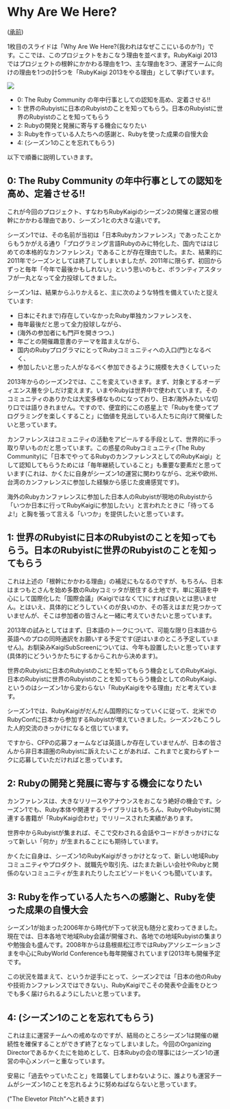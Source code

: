 # Why Are We Here?

([承前](https://github.com/ruby-no-kai/rubykaigi2013/blob/inceptiondeck-ja/public/ids/inception_deck.md))

1枚目のスライドは「Why Are We Here?(我われはなぜここにいるのか?)」です。ここでは、このプロジェクトをおこなう理由を並べます。RubyKaigi 2013ではプロジェクトの根幹にかかわる理由を1つ、主な理由を3つ、運営チームに向けの理由を1つの計5つを「RubyKaigi 2013をやる理由」として挙げています。

![](https://raw.github.com/ruby-no-kai/rubykaigi2013/inceptiondeck-ja/app/assets/images/ids/01.why_are_we_here.png)

* 0: The Ruby Community の年中行事としての認知を高め、定着させる!!
* 1: 世界のRubyistに日本のRubyistのことを知ってもらう。日本のRubyistに世界のRubyistのことを知ってもらう
* 2: Rubyの開発と発展に寄与する機会になりたい
* 3: Rubyを作っている人たちへの感謝と、Rubyを使った成果の自慢大会
* 4: (シーズン1のことを忘れてもらう)

以下で順番に説明していきます。

## 0: The Ruby Community の年中行事としての認知を高め、定着させる!!

これが今回のプロジェクト、すなわちRubyKaigiのシーズン2の開催と運営の根幹にかかわる理由であり、シーズン1との大きな違いです。

シーズン1では、その名前が当初は「日本Rubyカンファレンス」であったことからもうかがえる通り「プログラミング言語Rubyのみに特化した、国内でははじめての本格的なカンファレンス」であることが存在理由でした。また、結果的に2011年でシーズンとしては終了してしまいましたが、2011年に限らず、初回からずっと毎年「今年で最後かもしれない」という思いのもと、ボランティアスタッフが一丸となって全力投球してきました。

シーズン1は、結果からふりかえると、主に次のような特性を備えていたと捉えています:

* 日本にそれまで)存在していなかったRuby単独カンファレンスを、
* 毎年最後だと思って全力投球しながら、
* (海外の参加者にも門戸を開きつつ、)
* 年ごとの開催趣意書のテーマを踏まえながら、
* 国内のRubyプログラマにとってRubyコミュニティへの入口(門)となるべく、
* 参加したいと思った人がなるべく参加できるように規模を大きくしていった

2013年からのシーズン2では、ここを変えていきます。まず、対象とするオーディエンス層を少しだけ変えます。いまやRubyは世界中で使われています。そのコミュニティのありかたは大変多様なものになっており、日本/海外みたいな切り口では語りきれません。ですので、便宜的にこの惑星上で「Rubyを使ってプログラミングを楽しくすること」に価値を見出している人たちに向けて開催したいと思っています。

カンファレンスはコミュニティの活動をアピールする手段として、世界的に手っ取り早いものだと思っています。この惑星のRubyコミュニティ(The Ruby Community)に「日本でやってるRubyのカンファレンスとしてのRubyKaigi」として認知してもらうためには「毎年継続していること」も重要な要素だと思っています(これは、かくたに自身がシーズン1の運営に関わりながら、北米や欧州、台湾のカンファレンスに参加した経験から感じた皮膚感覚です)。

海外のRubyカンファレンスに参加した日本人のRubyistが現地のRubyistから「いつか日本に行ってRubyKaigiに参加したい」と言われたときに「待ってるよ!」と胸を張って言える「いつか」を提供したいと思っています。

## 1: 世界のRubyistに日本のRubyistのことを知ってもらう。日本のRubyistに世界のRubyistのことを知ってもらう

これは上述の「根幹にかかわる理由」の補足にもなるのですが、もちろん、日本はまつもとさんを始め多数のRubyコミッタが居住する土地です。単に英語を中心にして国際化した「国際会議」(Kaigiではなくて)にすれば良いとは思いません。とはいえ、具体的にどうしていくのが良いのか、その答えはまだ見つかっていませんが、そこは参加者の皆さんと一緒に考えていきたいと思っています。

2013年の試みとしてはまず、日本語のトークについて、可能な限り日本語から英語へのプロの同時通訳をお願いする予定です(逆はいまのところ予定していません)。お馴染みKaigiSubScreenについては、今年も設置したいと思っています(具体的にどういうかたちにするからこれから决めます)。

世界のRubyistに日本のRubyistのことを知ってもらう機会としてのRubyKaigi、日本のRubyistに世界のRubyistのことを知ってもらう機会としてのRubyKaigi、というのはシーズン1から変わらない「RubyKaigiをやる理由」だと考えています。

シーズン1では、RubyKaigiがだんだん国際的になっていくに従って、北米でのRubyConfに日本から参加するRubyistが増えていきました。シーズン2もこうした人的交流のきっかけになると信じています。

ですから、CFPの応募フォームなどは英語しか存在していませんが、日本の皆さんから非日本語圏のRubyistに訴えたいことがあれば、これまでと変わらずトークに応募していただければと思っています。

## 2: Rubyの開発と発展に寄与する機会になりたい

カンファレンスは、大きなリリースやアナウンスをおこなう絶好の機会です。シーズン1でも、Ruby本体や関連するライブラリはもちろん、RubyやRubyistに関連する書籍が「RubyKaigi合わせ」でリリースされた実績があります。

世界中からRubyistが集まれば、そこで交わされる会話やコードがきっかけになって新しい「何か」が生まれることにも期待しています。

かくたに自身は、シーズン1のRubyKaigiがきっかけとなって、新しい地域Rubyコミュニティやプロダクト、就職先や取引先、はたまた新しい会社やRubyと関係のないコミュニティが生まれたりしたエピソードをいくつも聞いています。

## 3: Rubyを作っている人たちへの感謝と、Rubyを使った成果の自慢大会

シーズン1が始まった2006年から時代が下って状況も随分と変わってきました。現在では、日本各地で地域Ruby会議が開催され、各地での地域Rubyistの集まりや勉強会も盛んです。2008年からは島根県松江市ではRubyアソシエーションさまを中心にRubyWorld Conferenceも毎年開催されています(2013年も開催予定です。

この状況を踏まえて、というか逆手にとって、シーズン2では「日本の他のRubyや技術カンファレンスではできない」、RubyKaigiでこその発表や企画をひとつでも多く届けられるようにしたいと思っています。

## 4: (シーズン1のことを忘れてもらう)

これは主に運営チームへの戒めなのですが、結局のところシーズン1は開催の継続性を確保することができず終了となってしまいました。今回のOrganizing Directorであるかくたにを始めとして、日本Rubyの会の理事にはシーズン1の運営の中心メンバーと重なっています。

安易に「過去やっていたこと」を踏襲してしまわないように、誰よりも運営チームがシーズン1のことを忘れるように努めねばならないと思っています。

("The Elevetor Pitch"へと続きます)
